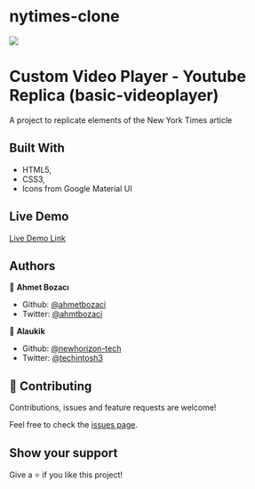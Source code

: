 # nytimes-clone

![](https://img.shields.io/badge/Microverse-blueviolet)

# Custom Video Player - Youtube Replica (basic-videoplayer)

A project to replicate elements of the New York Times article


## Built With

- HTML5,
- CSS3,
- Icons from Google Material UI

## Live Demo

[Live Demo Link](https://newhorizon-tech.github.io/nytimes-clone/)



## Authors

👤 **Ahmet Bozacı**

- Github: [@ahmetbozaci ](https://github.com/ahmetbozaci )
- Twitter: [@ahmtbozaci](https://twitter.com/ahmtbozaci)

👤 **Alaukik**

- Github: [@newhorizon-tech](https://github.com/newhorizon-tech)
- Twitter: [@techintosh3](https://twitter.com/techintosh3)

## 🤝 Contributing

Contributions, issues and feature requests are welcome!

Feel free to check the [issues page](issues/).

## Show your support

Give a ⭐️ if you like this project!
